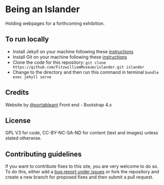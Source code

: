 # Being an Islander

Holding webpages for a forthcoming exhibition.

## To run locally

* Install Jekyll on your machine following these [instructions](https://jekyllrb.com/docs/installation/)
* Install Git on your machine following these [instructions](https://git-scm.com/book/en/v2/Getting-Started-Installing-Git)
* Clone the code for this repository:
   `git clone https://github.com/FitzwilliamMuseum/islander.git islander`
* Change to the directory and then run this command in terminal `bundle exec jekyll serve`


## Credits

Website by [@portableant](https://github.com/portableant)
Front end - Bootstrap 4.x

## License

GPL V3 for code, CC-BY-NC-SA-ND for content (text and images) unless stated otherwise.

## Contributing guidelines

If you want to contribute fixes to this site, you are very welcome to do so. To do this, either add a [bug report under issues](https://github.com/FitzwilliamMuseum/islander/issues) or fork the repository and create a new branch for proposed fixes and then submit a pull request.
